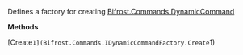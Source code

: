 Defines a factory for creating [Bifrost.Commands.DynamicCommand](Bifrost.Commands.DynamicCommand)

**Methods**

[Create``1](Bifrost.Commands.IDynamicCommandFactory.Create``1)

